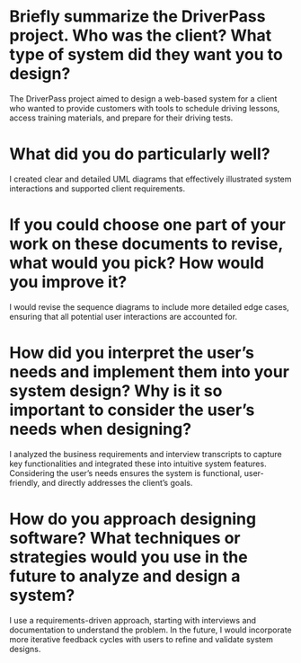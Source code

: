 # Briefly summarize the DriverPass project. Who was the client? What type of system did they want you to design?
The DriverPass project aimed to design a web-based system for a client who wanted to provide customers with tools to schedule driving lessons, access training materials, and prepare for their driving tests.

# What did you do particularly well?
I created clear and detailed UML diagrams that effectively illustrated system interactions and supported client requirements.

# If you could choose one part of your work on these documents to revise, what would you pick? How would you improve it?
I would revise the sequence diagrams to include more detailed edge cases, ensuring that all potential user interactions are accounted for.

# How did you interpret the user’s needs and implement them into your system design? Why is it so important to consider the user’s needs when designing?
I analyzed the business requirements and interview transcripts to capture key functionalities and integrated these into intuitive system features. Considering the user’s needs ensures the system is functional, user-friendly, and directly addresses the client’s goals.

# How do you approach designing software? What techniques or strategies would you use in the future to analyze and design a system?
I use a requirements-driven approach, starting with interviews and documentation to understand the problem. In the future, I would incorporate more iterative feedback cycles with users to refine and validate system designs.
